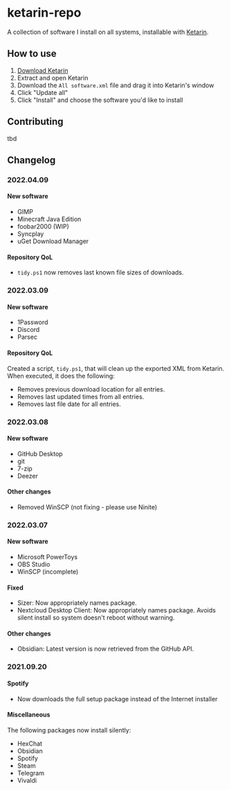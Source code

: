 # ketarin-repo

A collection of software I install on all systems, installable with [Ketarin](https://ketarin.org).

## How to use

1. [Download Ketarin](https://ketarin.org/download)
2. Extract and open Ketarin
3. Download the `All software.xml` file and drag it into Ketarin's window
4. Click "Update all"
5. Click "Install" and choose the software you'd like to install

## Contributing

tbd

## Changelog

### 2022.04.09

#### New software

- GIMP
- Minecraft Java Edition
- foobar2000 (WIP)
- Syncplay
- uGet Download Manager

#### Repository QoL

- `tidy.ps1` now removes last known file sizes of downloads.

### 2022.03.09

#### New software

- 1Password
- Discord
- Parsec

#### Repository QoL

Created a script, `tidy.ps1`, that will clean up the exported XML from Ketarin. When executed, it does the following:

- Removes previous download location for all entries.
- Removes last updated times from all entries.
- Removes last file date for all entries.

### 2022.03.08

#### New software

- GitHub Desktop
- git
- 7-zip
- Deezer

#### Other changes

- Removed WinSCP (not fixing - please use Ninite)

### 2022.03.07

#### New software

- Microsoft PowerToys
- OBS Studio
- WinSCP (incomplete)

#### Fixed

- Sizer: Now appropriately names package.
- Nextcloud Desktop Client: Now appropriately names package. Avoids silent install so system doesn't reboot without warning.

#### Other changes

- Obsidian: Latest version is now retrieved from the GitHub API.

### 2021.09.20

#### Spotify

- Now downloads the full setup package instead of the Internet installer

#### Miscellaneous

The following packages now install silently:

- HexChat
- Obsidian
- Spotify
- Steam
- Telegram
- Vivaldi
